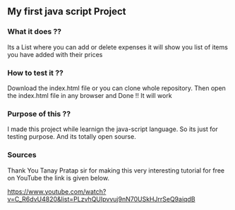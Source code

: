 ## My first java script Project 


### What it does ??
Its a List where you can add or delete expenses it will show you list of items you have added with their prices 

### How to test it ??
Download the index.html file or you can clone whole repository. Then open the index.html file in any browser and Done !! It will work

### Purpose of this ??
I made this project while learnign the java-script language. So its just for testing purpose. And its totally open sourse.

### Sources
Thank You Tanay Pratap sir for making this very interesting tutorial for free on YouTube the link is given below.

https://www.youtube.com/watch?v=C_R6dvU4820&list=PLzvhQUIpvvuj9nN70USkHJrrSeQ9aiqdB